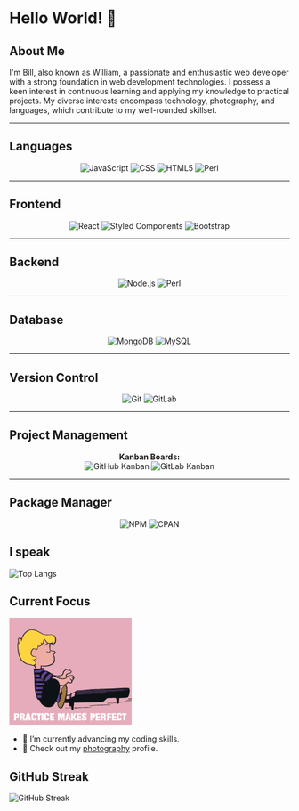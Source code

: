 # Hello World! 👋

## About Me

I'm Bill, also known as William, a passionate and enthusiastic web developer with a strong foundation in web development technologies. I possess a keen interest in continuous learning and applying my knowledge to practical projects. My diverse interests encompass technology, photography, and languages, which contribute to my well-rounded skillset.

---
## Languages

<p align="center">
  <img alt="JavaScript" src="https://img.shields.io/badge/JavaScript-323330?style=for-the-badge&logo=javascript&logoColor=F7DF1E" />
  <img alt="CSS" src="https://img.shields.io/badge/CSS-239120?style=for-the-badge&logo=css3&logoColor=white" />
  <img alt="HTML5" src="https://img.shields.io/badge/HTML5-E34F26?style=for-the-badge&logo=html5&logoColor=white" />
  <img alt="Perl" src="https://img.shields.io/badge/Perl-39457E?style=for-the-badge&logo=perl&logoColor=white" />
</p>

---

## Frontend

<p align="center">
  <img alt="React" src="https://img.shields.io/badge/React-45b8d8?style=for-the-badge&logo=react&logoColor=white" />
  <img alt="Styled Components" src="https://img.shields.io/badge/Styled_Components-db7092?style=for-the-badge&logo=styled-components&logoColor=white" />
  <img alt="Bootstrap" src="https://img.shields.io/badge/Bootstrap-563D7C?style=for-the-badge&logo=bootstrap&logoColor=white" />
</p>

---

## Backend

<p align="center">
  <img alt="Node.js" src="https://img.shields.io/badge/Node.js-43853d?style=for-the-badge&logo=Node.js&logoColor=white" />
  <img alt="Perl" src="https://img.shields.io/badge/Perl-39457E?style=for-the-badge&logo=perl&logoColor=white" />
</p>

---

## Database

<p align="center">
  <img alt="MongoDB" src="https://img.shields.io/badge/MongoDB-13aa52?style=for-the-badge&logo=mongodb&logoColor=white" />
  <img alt="MySQL" src="https://img.shields.io/badge/MySQL-4479A1?style=for-the-badge&logo=mysql&logoColor=white" />
</p>

---
## Version Control
<p align="center">
  <img alt="Git" src="https://img.shields.io/badge/Git-F05032?style=for-the-badge&logo=git&logoColor=white" />
  <img alt="GitLab" src="https://img.shields.io/badge/GitLab-FCA121?style=for-the-badge&logo=gitlab&logoColor=white" />
</p>

---
## Project Management

<p align="center">
  <strong>Kanban Boards:</strong>
  <br>
  <img alt="GitHub Kanban" src="https://img.shields.io/badge/GitHub_Kanban-6f42c1?style=for-the-badge&logo=github&logoColor=white" />
  <img alt="GitLab Kanban" src="https://img.shields.io/badge/GitLab_Kanban-FCA121?style=for-the-badge&logo=gitlab&logoColor=white" />
</p>

---

## Package Manager

<p align="center">
  <img alt="NPM" src="https://img.shields.io/badge/NPM-CB3837?style=for-the-badge&logo=npm&logoColor=white" />
  <img alt="CPAN" src="https://img.shields.io/badge/CPAN-1A9EB3?style=for-the-badge&logo=perl&logoColor=white" />
</p>


## I speak
![Top Langs](https://github-readme-stats.vercel.app/api/top-langs/?username=mulewile&hide_progress=true)

## Current Focus

![Practice](https://github.com/mulewile/mulewile/blob/main/peanuts-schroeder.gif)

- 📝 I’m currently advancing my coding skills.
- 📸 Check out my [photography](https://youpic.com/photographer/mulewile/) profile.

## GitHub Streak

![GitHub Streak](https://github-readme-streak-stats.herokuapp.com/?user=mulewile)

<!--
**mulewile/mulewile** is a ✨ _special_ ✨ repository because its `README.md` (this file) appears on your GitHub profile.


Here are some ideas to get you started:

- 🔭 I’m currently working on ...
- 🌱 I’m currently learning ...
- 👯 I’m looking to collaborate on ...
- 🤔 I’m looking for help with ...
- 💬 Ask me about ...
- 📫 How to reach me: ...
- 😄 Pronouns: ...
- ⚡ Fun fact: ...
-->
